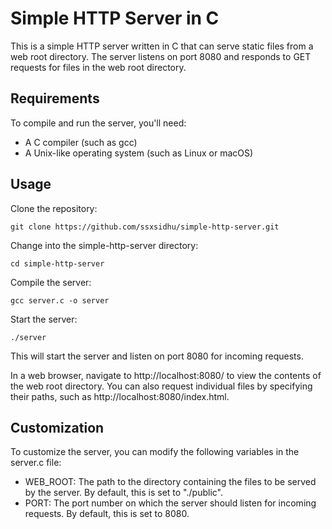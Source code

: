 # Simple HTTP Server in C
This is a simple HTTP server written in C that can serve static files from a web root directory. The server listens on port 8080 and responds to GET requests for files in the web root directory.

## Requirements
To compile and run the server, you'll need:

- A C compiler (such as gcc)
- A Unix-like operating system (such as Linux or macOS)

## Usage
Clone the repository:
```
git clone https://github.com/ssxsidhu/simple-http-server.git
```

Change into the simple-http-server directory:

```
cd simple-http-server
```
Compile the server:

```
gcc server.c -o server
```
Start the server:
```
./server
```
This will start the server and listen on port 8080 for incoming requests.

In a web browser, navigate to http://localhost:8080/ to view the contents of the web root directory. You can also request individual files by specifying their paths, such as http://localhost:8080/index.html.

## Customization
To customize the server, you can modify the following variables in the server.c file:

- WEB_ROOT: The path to the directory containing the files to be served by the server. By default, this is set to "./public".
- PORT: The port number on which the server should listen for incoming requests. By default, this is set to 8080.
